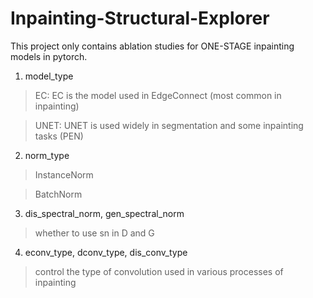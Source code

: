 # Inpainting-Structural-Explorer
This project only contains ablation studies for ONE-STAGE inpainting models in pytorch.

1. model_type
>EC: EC is the model used in EdgeConnect (most common in inpainting)

>UNET: UNET is used widely in segmentation and some inpainting tasks (PEN)

2. norm_type
>InstanceNorm

>BatchNorm

3. dis_spectral_norm, gen_spectral_norm
> whether to use sn in D and G

4. econv_type, dconv_type, dis_conv_type
> control the type of convolution used in various processes of inpainting 